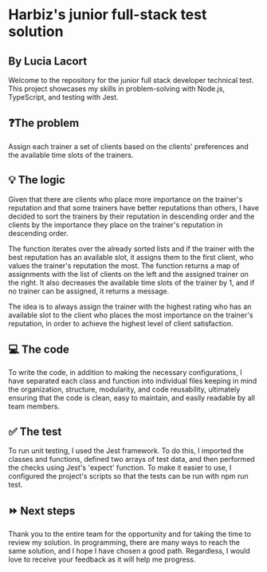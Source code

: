 
# Harbiz's junior full-stack test solution

## By Lucia Lacort

Welcome to the repository for the junior full stack developer technical test. This project showcases my skills in problem-solving with Node.js, TypeScript, and testing with Jest.

## ❓The problem

Assign each trainer a set of clients based on the clients' preferences and the available time slots of the trainers.

## 💡 The logic

Given that there are clients who place more importance on the trainer's reputation and that some trainers have better reputations than others, I have decided to sort the trainers by their reputation in descending order and the clients by the importance they place on the trainer's reputation in descending order. 

The function iterates over the already sorted lists and if the trainer with the best reputation has an available slot, it assigns them to the first client, who values the trainer's reputation the most. The function returns a map of assignments with the list of clients on the left and the assigned trainer on the right. It also decreases the available time slots of the trainer by 1, and if no trainer can be assigned, it returns a message.

The idea is to always assign the trainer with the highest rating who has an available slot to the client who places the most importance on the trainer's reputation, in order to achieve the highest level of client satisfaction.


## 💻 The code

To write the code, in addition to making the necessary configurations, I have separated each class and function into individual files keeping in mind the organization, structure, modularity, and code reusability, ultimately ensuring that the code is clean, easy to maintain, and easily readable by all team members.

## ✅ The test

To run unit testing, I used the Jest framework. To do this, I imported the classes and functions, defined two arrays of test data, and then performed the checks using Jest's 'expect' function. To make it easier to use, I configured the project's scripts so that the tests can be run with npm run test.


## ⏩ Next steps

Thank you to the entire team for the opportunity and for taking the time to review my solution. In programming, there are many ways to reach the same solution, and I hope I have chosen a good path. Regardless, I would love to receive your feedback as it will help me progress.


